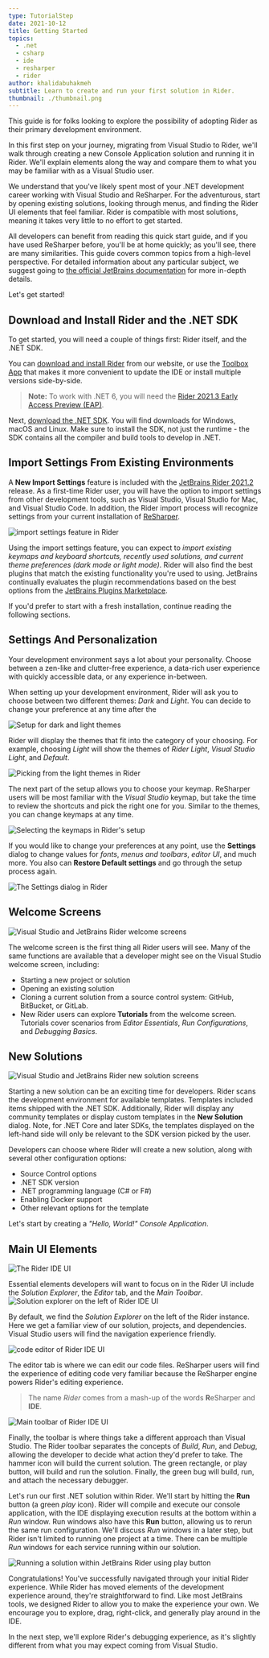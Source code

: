 ```yaml
---
type: TutorialStep
date: 2021-10-12
title: Getting Started
topics:
  - .net
  - csharp
  - ide
  - resharper
  - rider
author: khalidabuhakmeh
subtitle: Learn to create and run your first solution in Rider.
thumbnail: ./thumbnail.png
---
```


This guide is for folks looking to explore the possibility of adopting Rider as their primary development environment.

In this first step on your journey, migrating from Visual Studio to Rider, we'll walk through creating a new Console Application solution and running it in Rider. We'll explain elements along the way and compare them to what you may be familiar with as a Visual Studio user.

We understand that you've likely spent most of your .NET development career working with Visual Studio and ReSharper. For the adventurous, start by opening existing solutions, looking through menus, and finding the Rider UI elements that feel familiar. Rider is compatible with most solutions, meaning it takes very little to no effort to get started.

All developers can benefit from reading this quick start guide, and if you have used ReSharper before, you'll be at home quickly; as you'll see, there are many similarities. This guide covers common topics from a high-level perspective. For detailed information about any particular subject, we suggest going to [the official JetBrains documentation](https://www.jetbrains.com/help/rider/Introduction.html) for more in-depth details.

Let's get started!

## Download and Install Rider and the .NET SDK

To get started, you will need a couple of things first: Rider itself, and the .NET SDK.

You can [download and install Rider](https://www.jetbrains.com/rider/) from our website,
or use the [Toolbox App](https://www.jetbrains.com/toolbox/app) that makes it more convenient to update the IDE or install multiple versions side-by-side.

> **Note:** To work with .NET 6, you will need the [Rider 2021.3 Early Access Preview (EAP)](https://www.jetbrains.com/rider/eap/).

Next, [download the .NET SDK](https://dotnet.microsoft.com/download/dotnet/). You will find downloads for Windows, macOS and Linux. Make sure to install the SDK,
not just the runtime - the SDK contains all the compiler and build tools to develop in .NET.

## Import Settings From Existing Environments

A **New Import Settings** feature is included with the [JetBrains Rider 2021.2](https://www.jetbrains.com/rider/whatsnew/2021-2/#user-experience) release. As a first-time Rider user, you will have the option to import settings from other development tools, such as Visual Studio, Visual Studio for Mac, and Visual Studio Code. In addition, the Rider import process will recognize settings from your current installation of [ReSharper](https://jetbrains.com/resharper).

![import settings feature in Rider](./5-import-settings-from-other-ides.png)

Using the import settings feature, you can expect to _import existing keymaps and keyboard shortcuts, recently used solutions, and current theme preferences (dark mode or light mode)_. Rider will also find the best plugins that match the existing functionality you're used to using. JetBrains continually evaluates the plugin recommendations based on the best options from the [JetBrains Plugins Marketplace](https://plugins.jetbrains.com/search?products=rider).

If you'd prefer to start with a fresh installation, continue reading the following sections.

## Settings And Personalization

Your development environment says a lot about your personality. Choose between a zen-like and clutter-free experience, a data-rich user experience with quickly accessible data, or any experience in-between.

When setting up your development environment, Rider will ask you to choose between two different themes: _Dark_ and _Light_. You can decide to change your preference at any time after the

![Setup for dark and light themes](./1-setup-start-dark-light.png)

Rider will display the themes that fit into the category of your choosing. For example, choosing _Light_ will show the themes of _Rider Light_, _Visual Studio Light_, and _Default_.

![Picking from the light themes in Rider](./2-setup-start.png)

The next part of the setup allows you to choose your keymap. ReSharper users will be most familiar with the _Visual Studio_ keymap, but take the time to review the shortcuts and pick the right one for you. Similar to the themes, you can change keymaps at any time.

![Selecting the keymaps in Rider's setup](./3-keymaps-setup.png)

If you would like to change your preferences at any point, use the **Settings** dialog to change values for _fonts_, _menus and toolbars_, _editor UI_, and much more. You also can **Restore Default settings** and go through the setup process again.

![The Settings dialog in Rider](./4-settings-dialog.png)

## Welcome Screens

![Visual Studio and JetBrains Rider welcome screens](./1-welcome-screens.png)

The welcome screen is the first thing all Rider users will see. Many of the same functions are available that a developer might see on the Visual Studio welcome screen, including:

- Starting a new project or solution
- Opening an existing solution
- Cloning a current solution from a source control system: GitHub, BitBucket, or GitLab.
- New Rider users can explore **Tutorials** from the welcome screen. Tutorials cover scenarios from _Editor Essentials_, _Run Configurations_, and _Debugging Basics_.

## New Solutions

![Visual Studio and JetBrains Rider new solution screens](./2-new-solutions.png)

Starting a new solution can be an exciting time for developers. Rider scans the development environment for available templates. Templates included items shipped with the .NET SDK. Additionally, Rider will display any community templates or display custom templates in the **New Solution** dialog. Note, for .NET Core and later SDKs, the templates displayed on the left-hand side will only be relevant to the SDK version picked by the user.

Developers can choose where Rider will create a new solution, along with several other configuration options:

- Source Control options
- .NET SDK version
- .NET programming language (C# or F#)
- Enabling Docker support
- Other relevant options for the template

Let's start by creating a _"Hello, World!" Console Application_.

## Main UI Elements

![The Rider IDE UI](./3-hello-rider.png)

Essential elements developers will want to focus on in the Rider UI include the _Solution Explorer_, the _Editor_ tab, and the _Main Toolbar_.
![Solution explorer on the left of Rider IDE UI](./3a-hello-rider-solution-explorer.png)

By default, we find the _Solution Explorer_ on the left of the Rider instance. Here we get a familiar view of our solution, projects, and dependencies. Visual Studio users will find the navigation experience friendly.

![code editor of Rider IDE UI](./3b-hello-rider-editor.png)

The editor tab is where we can edit our code files. ReSharper users will find the experience of editing code very familiar because the ReSharper engine powers Rider's editing experience.

> The name _Rider_ comes from a mash-up of the words **R**eSharper and **IDE**.

![Main toolbar of Rider IDE UI](./3c-hello-rider-main-toolbar.png)

Finally, the toolbar is where things take a different approach than Visual Studio. The Rider toolbar separates the concepts of _Build_, _Run_, and _Debug_, allowing the developer to decide what action they'd prefer to take. The hammer icon will build the current solution. The green rectangle, or play button, will build and run the solution. Finally, the green bug will build, run, and attach the necessary debugger.

Let's run our first .NET solution within Rider. We'll start by hitting the **Run** button (a green _play_ icon). Rider will compile and execute our console application, with the IDE displaying execution results at the bottom within a _Run_ window. Run windows also have this **Run** button, allowing us to rerun the same run configuration. We'll discuss _Run_ windows in a later step, but Rider isn't limited to running one project at a time. There can be multiple _Run_ windows for each service running within our solution.

![Running a solution within JetBrains Rider using play button](./4-hit-play.png)

Congratulations! You've successfully navigated through your initial Rider experience. While Rider has moved elements of the development experience around, they're straightforward to find. Like most JetBrains tools, we designed Rider to allow you to make the experience your own. We encourage you to explore, drag, right-click, and generally play around in the IDE.

In the next step, we'll explore Rider's debugging experience, as it's slightly different from what you may expect coming from Visual Studio.
